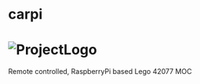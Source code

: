# carpi
# ![ProjectLogo](carpi/doc/carpi_title.PNG)
Remote controlled, RaspberryPi based Lego 42077 MOC
